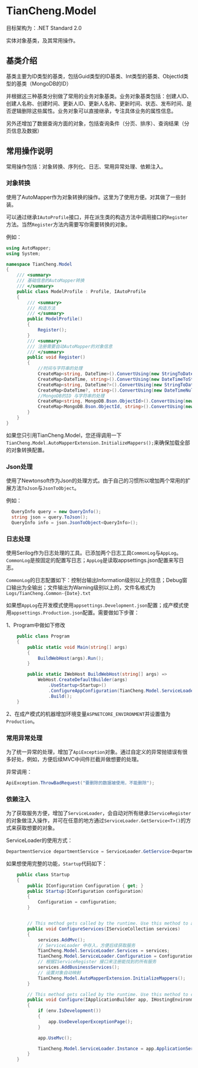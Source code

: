 # TianCheng.Model

目标架构为：.NET Standard 2.0

实体对象基类，及其常用操作。

## 基类介绍

基类主要为ID类型的基类，包括Guid类型的ID基类、Int类型的基类、ObjectId类型的基类（MongoDB的ID）

并根据这三种基类分别做了常用的业务对象基类。业务对象基类包括：创建人ID、创建人名称、创建时间、更新人ID、更新人名称、更新时间、状态、发布时间、是否逻辑删除这些属性。业务对象可以直接继承，专注具体业务的属性信息。

另外还增加了数据查询方面的对象，包括查询条件（分页、排序）、查询结果（分页信息及数据）

## 常用操作说明

常用操作包括：对象转换、序列化、日志、常用异常处理、依赖注入。

### 对象转换

使用了AutoMapper作为对象转换的操作。这里为了使用方便。对其做了一些封装。

可以通过继承`IAutoProfile`接口，并在派生类的构造方法中调用接口的`Register`方法。当然`Register`方法内需要写你需要转换的对象。

例如：

```csharp
using AutoMapper;
using System;

namespace TianCheng.Model
{
    /// <summary>
    /// 基础信息的AutoMapper转换
    /// </summary>
    public class ModelProfile : Profile, IAutoProfile
    {
        /// <summary>
        /// 构造方法
        /// </summary>
        public ModelProfile()
        {
            Register();
        }
        /// <summary>
        /// 注册需要自动AutoMapper的对象信息
        /// </summary>
        public void Register()
        {
            //时间与字符串的处理
            CreateMap<string, DateTime>().ConvertUsing(new StringToDateTimeConverter());
            CreateMap<DateTime, string>().ConvertUsing(new DateTimeToStringConverter());
            CreateMap<string, DateTime?>().ConvertUsing(new StringToDateTimeNullConverter());
            CreateMap<DateTime?, string>().ConvertUsing(new DateTimeNullToStringConverter());
            //MongoDB的ID 与字符串的处理
            CreateMap<string, MongoDB.Bson.ObjectId>().ConvertUsing(new StringToObjectIdConverter());
            CreateMap<MongoDB.Bson.ObjectId, string>().ConvertUsing(new ObjectIdToStringConverter());
        }
    }
}
```

如果您只引用TianCheng.Model，您还得调用一下`TianCheng.Model.AutoMapperExtension.InitializeMappers();`来确保加载全部的对象转换配置。

### Json处理

使用了Newtonsoft作为Json的处理方式。由于自己的习惯所以增加两个常用的扩展方法`ToJson`与`JsonToObject`。

例如：

```csharp
  QueryInfo query = new QueryInfo();
  string json = query.ToJson();
  QueryInfo info = json.JsonToObject<QueryInfo>();
```

### 日志处理

使用Serilog作为日志处理的工具。已添加两个日志工具`CommonLog`与`AppLog`。`CommonLog`是按固定的配置写日志；`AppLog`是读取appsettings.json配置来写日志。

`CommonLog`的日志配置如下：控制台输出Information级别以上的信息；Debug窗口输出为全输出；文件输出为Warning级别以上的，文件名格式为`Logs/TianCheng.Common-{Date}.txt`

如果想`AppLog`在开发模式使用`appsettings.Development.json`配置；成产模式使用`appsettings.Production.json`配置。需要做如下步骤：

1、Program中做如下修改

```csharp
    public class Program
    {
        public static void Main(string[] args)
        {
            BuildWebHost(args).Run();
        }

        public static IWebHost BuildWebHost(string[] args) =>
            WebHost.CreateDefaultBuilder(args)
                .UseStartup<Startup>()
                .ConfigureAppConfiguration(TianCheng.Model.ServiceLoader.Appsettings)     // 新增一行
                .Build();
    }
```

2、在成产模式的机器增加环境变量`ASPNETCORE_ENVIRONMENT`并设置值为`Production`。

### 常用异常处理

为了统一异常的处理，增加了`ApiException`对象。通过自定义的异常抛错误有很多好处，例如，方便后续MVC中间件拦截并做想要的处理。

异常调用：

```csharp
ApiException.ThrowBadRequest("要删除的数据被使用，不能删除");
```

### 依赖注入

为了获取服务方便，增加了`ServiceLoader`，会自动对所有继承`IServiceRegister`的对象做注入操作，并可在任意的地方通过`ServiceLoader.GetService<T>()`的方式来获取想要的对象。

ServiceLoader的使用方式：

```csharp
DepartmentService departmentService = ServiceLoader.GetService<DepartmentService>();
```

如果想使用完整的功能，`Startup`代码如下：

```csharp
    public class Startup
    {
        public IConfiguration Configuration { get; }
        public Startup(IConfiguration configuration)
        {
            Configuration = configuration;
        }


        // This method gets called by the runtime. Use this method to add services to the container.
        public void ConfigureServices(IServiceCollection services)
        {
            services.AddMvc();
            // ServiceLoader 中存入，方便后续获取服务
            TianCheng.Model.ServiceLoader.Services = services;
            TianCheng.Model.ServiceLoader.Configuration = Configuration;
            // 根据IServiceRegister 接口来注册能找到的所有服务
            services.AddBusinessServices();
            // 设置对象自动映射
            TianCheng.Model.AutoMapperExtension.InitializeMappers();
        }

        // This method gets called by the runtime. Use this method to configure the HTTP request pipeline.
        public void Configure(IApplicationBuilder app, IHostingEnvironment env)
        {
            if (env.IsDevelopment())
            {
                app.UseDeveloperExceptionPage();
            }

            app.UseMvc();

            TianCheng.Model.ServiceLoader.Instance = app.ApplicationServices;
        }
    }
```
